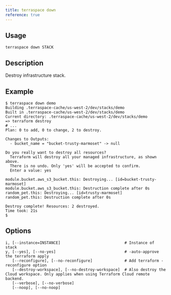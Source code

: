 ```yaml
---
title: terraspace down
reference: true
---
```


## Usage

    terraspace down STACK

## Description

Destroy infrastructure stack.

## Example

    $ terraspace down demo
    Building .terraspace-cache/us-west-2/dev/stacks/demo
    Built in .terraspace-cache/us-west-2/dev/stacks/demo
    Current directory: .terraspace-cache/us-west-2/dev/stacks/demo
    => terraform destroy
    # ...
    Plan: 0 to add, 0 to change, 2 to destroy.

    Changes to Outputs:
      - bucket_name = "bucket-trusty-marmoset" -> null

    Do you really want to destroy all resources?
      Terraform will destroy all your managed infrastructure, as shown above.
      There is no undo. Only 'yes' will be accepted to confirm.
      Enter a value: yes

    module.bucket.aws_s3_bucket.this: Destroying... [id=bucket-trusty-marmoset]
    module.bucket.aws_s3_bucket.this: Destruction complete after 0s
    random_pet.this: Destroying... [id=trusty-marmoset]
    random_pet.this: Destruction complete after 0s

    Destroy complete! Resources: 2 destroyed.
    Time took: 21s
    $


## Options

```
i, [--instance=INSTANCE]                            # Instance of stack
y, [--yes], [--no-yes]                              # -auto-approve the terraform apply
   [--reconfigure], [--no-reconfigure]              # Add terraform -reconfigure option
   [--destroy-workspace], [--no-destroy-workspace]  # Also destroy the Cloud workspace. Only applies when using Terraform Cloud remote backend.
   [--verbose], [--no-verbose]                      
   [--noop], [--no-noop]                            
```

